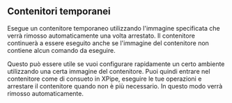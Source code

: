 ## Contenitori temporanei

Esegue un contenitore temporaneo utilizzando l'immagine specificata che verrà rimosso automaticamente una volta arrestato. Il contenitore continuerà a essere eseguito anche se l'immagine del contenitore non contiene alcun comando da eseguire.

Questo può essere utile se vuoi configurare rapidamente un certo ambiente utilizzando una certa immagine del contenitore. Puoi quindi entrare nel contenitore come di consueto in XPipe, eseguire le tue operazioni e arrestare il contenitore quando non è più necessario. In questo modo verrà rimosso automaticamente.